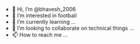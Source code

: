 - 👋 Hi, I’m @bhavesh_2006
- 👀 I’m interested in football
- 🌱 I’m currently learning ...
- 💞️ I’m looking to collaborate on technical things ...
- 📫 How to reach me ...

<!---
bhavesh-2006/bhavesh-2006 is a ✨ special ✨ repository because its `README.md` (this file) appears on your GitHub profile.
You can click the Preview link to take a look at your changes.
--->
